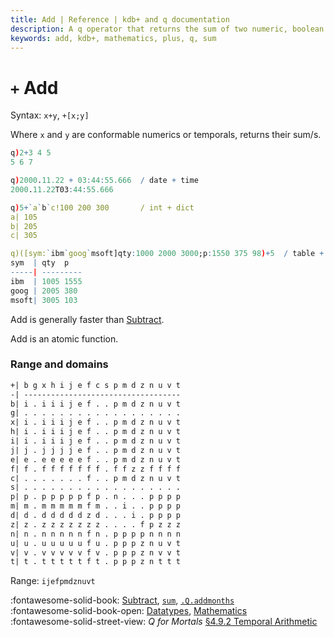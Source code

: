 ```yaml
---
title: Add | Reference | kdb+ and q documentation
description: A q operator that returns the sum of two numeric, boolean or temporal arguments
keywords: add, kdb+, mathematics, plus, q, sum
---
```

# `+` Add



Syntax: `x+y`, `+[x;y]` 

Where `x` and `y` are conformable numerics or temporals, returns their sum/s.

```q
q)2+3 4 5
5 6 7

q)2000.11.22 + 03:44:55.666  / date + time
2000.11.22T03:44:55.666

q)5+`a`b`c!100 200 300       / int + dict
a| 105
b| 205
c| 305

q)([sym:`ibm`goog`msoft]qty:1000 2000 3000;p:1550 375 98)+5  / table + int
sym  | qty  p
-----| ---------
ibm  | 1005 1555
goog | 2005 380
msoft| 3005 103
```

Add is generally faster than [Subtract](subtract.md).

Add is an atomic function. 

### Range and domains

```txt
+| b g x h i j e f c s p m d z n u v t
-| -----------------------------------
b| i . i i i j e f . . p m d z n u v t
g| . . . . . . . . . . . . . . . . . .
x| i . i i i j e f . . p m d z n u v t
h| i . i i i j e f . . p m d z n u v t
i| i . i i i j e f . . p m d z n u v t
j| j . j j j j e f . . p m d z n u v t
e| e . e e e e e f . . p m d z n u v t
f| f . f f f f f f f . f f z z f f f f
c| . . . . . . . f . . p m d z n u v t
s| . . . . . . . . . . . . . . . . . .
p| p . p p p p p f p . n . . . p p p p
m| m . m m m m m f m . . i . . p p p p
d| d . d d d d d z d . . . i . p p p p
z| z . z z z z z z z . . . . f p z z z
n| n . n n n n n f n . p p p p n n n n
u| u . u u u u u f u . p p p z n u v t
v| v . v v v v v f v . p p p z n v v t
t| t . t t t t t f t . p p p z n t t t
```

Range: `ijefpmdznuvt`

:fontawesome-solid-book: 
[Subtract](subtract.md), 
[`sum`](sum.md),
[`.Q.addmonths`](dotq.md#qaddmonths) 
<br>
:fontawesome-solid-book-open:
[Datatypes](../basics/datatypes.md),
[Mathematics](../basics/math.md)
<br>
:fontawesome-solid-street-view:
_Q for Mortals_
[§4.9.2 Temporal Arithmetic](/q4m3/4_Operators/#492-temporal-arithmetic)

